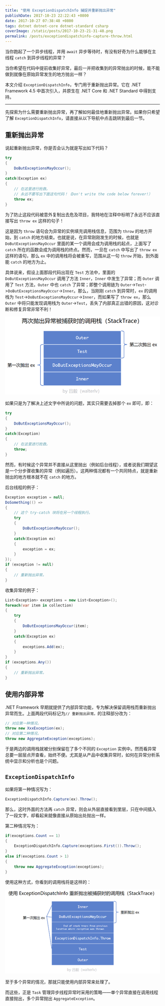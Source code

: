 ```yaml
---
title: "使用 ExceptionDispatchInfo 捕捉并重新抛出异常"
publishDate: 2017-10-23 22:22:43 +0800
date: 2017-10-27 07:38:48 +0800
tags: dotnet dotnet-core dotnet-standard csharp
coverImage: /static/posts/2017-10-23-21-31-48.png
permalink: /posts/exceptiondispatchinfo-capture-throw.html
---
```


当你跑起了一个异步线程，并用 `await` 异步等待时，有没有好奇为什么能够在主线程 `catch` 到异步线程的异常？

当你希望在代码中提前收集好异常，最后一并把收集到的异常抛出的时候，能不能做到就像在原始异常发生的地方抛出一样？

本文介绍 `ExceptionDispatchInfo`，专门用于重新抛出异常。它在 .NET Framework 4.5 中首次引入，并原生在 .NET Core 和 .NET Standard 中得到支持。

---

先探索为什么需要重新抛出异常，再了解如何最佳地重新抛出异常。如果你只希望了解 `ExceptionDispatchInfo`，请直接从以下导航中点击跳转到最后一节。

<p id="toc"></p>

## 重新抛出异常

说起重新抛出异常，你是否会认为就是写出如下代码？

```csharp
try
{
    DoButExceptionsMayOccur();
}
catch(Exception ex)
{
    // 在这里进行抢救。
    // 永远不要写出下面这句代码！（Don't write the code below forever!）
    throw ex;
}
```

为了防止这段代码被意外复制出去危及项目，我特地在注释中标明了永远不应该直接写出 `throw ex` 这样的句子！

这是因为 `throw` 语句会为异常的实例填充调用栈信息，范围为 `throw` 的地方开始，到 `catch` 的地方结束。也就是说，在异常刚刚发生的时候，也就是 `DoButExceptionsMayOccur` 里面的某一个调用会成为调用栈的起点，上面写了 `catch` 所在的函数会成为调用栈的终点。然而，一旦在 `catch` 中写出了 `throw ex` 这样的语句，那么 `ex` 中的调用栈将会被重写，范围从这一句 `throw` 开始，到外面能 `catch` 的地方为止。

具体说来，假设上面那段代码出现在 `Test` 方法中，里面的 `DoButExceptionsMayOccur` 调用了方法 `Inner`，`Inner` 中发生了异常；而 `Outer` 调用了 `Test` 方法，`Outer` 中也 `catch` 了异常；即整个调用链为 `Outer`->`Test`->`DoButExceptionsMayOccur`->`Inner`。那么，当刚刚 `catch` 到异常时，`ex` 的调用栈为 `Test`->`DoButExceptionsMayOccur`->`Inner`，而如果写了 `throw ex`，那么 `Outer` 中将只能发现调用栈为 `Outer`->`Test`，丢失了内部真正出错的原因，这对诊断和修复异常非常不利！

![两次抛出异常时收获的调用栈](/static/posts/2017-10-23-21-31-48.png)

如果只是为了解决上述文字中所说的问题，其实只需要去掉那个 `ex` 即可，即：

```csharp
try
{
    DoButExceptionsMayOccur();
}
catch(Exception)
{
    // 在这里进行抢救。
    throw;
}
```

然而，有时候这个异常并不直接从这里抛出（例如后台线程），或者说我们期望这是一个分步骤收集的异常（例如遍历）。这两种情况都有一个共同特点，就是重新抛出的地方根本就不在 `catch` 的地方。

后台线程的例子：

```csharp
Exception exception = null;
DoSomething(() =>
{
    // 这个 try-catch 块将在另一个线程执行。
    try
    {
        DoButExceptionsMayOccur();
    }
    catch(Exception ex)
    {
        exception = ex;
    }
});
if (exception != null)
{
    // 重新抛出异常。
}
```

收集异常的例子：

```csharp
List<Exception> exceptions = new List<Exception>();
foreach(var item in collection)
{
    try
    {
        DoButExceptionsMayOccur(item);
    }
    catch(Exception ex)
    {
        exceptions.Add(ex);
    }
}
if (exceptions.Any())
{
    // 重新抛出异常。
}
```

## 使用内部异常

.NET Framework 早期就提供了内部异常功能，专为解决保留调用栈而重新抛出异常而生。上面两段代码标记为`// 重新抛出异常。`的注释部分改为：

```csharp
// 对应第一种情况。
throw new XxxException(ex);
// 对应第二种情况。
throw new AggregateException(exceptions);
```

于是两边的调用栈就被分别保留在了多个不同的 `Exception` 实例中。然而看异常总要一层层点开查看，始终不便。尤其是从产品中收集异常时，如何在异常分析系统中显示和分析也是个问题。

## `ExceptionDispatchInfo`

如果将第一种情况写为：

```csharp
ExceptionDispatchInfo.Capture(ex).Throw();
```

那么，这时外面的方法再 `catch` 异常，则会从外层直接看到里层，只在中间插入了一段文字，却看起来就像直接从原始出处抛出一样。

第二种情况写为：

```csharp
if(exceptions.Count == 1)
{
    ExceptionDispatchInfo.Capture(exceptions.First()).Throw();
}
else if(exceptions.Count > 1)
{
    throw new AggregateException(exceptions);
}
```

使用这种方式，你看到的调用栈将是这样的：

![使用 ExceptionDispatchInfo 的调用栈](/static/posts/2017-10-23-22-22-30.png)

至于多个异常的情况，那就只能使用内部异常来处理了。

而这些，正是 `Task` 管理异步线程异常时采用的策略——单个异常直接在调用线程直接抛出，多个异常抛出 `AggregateException`。


